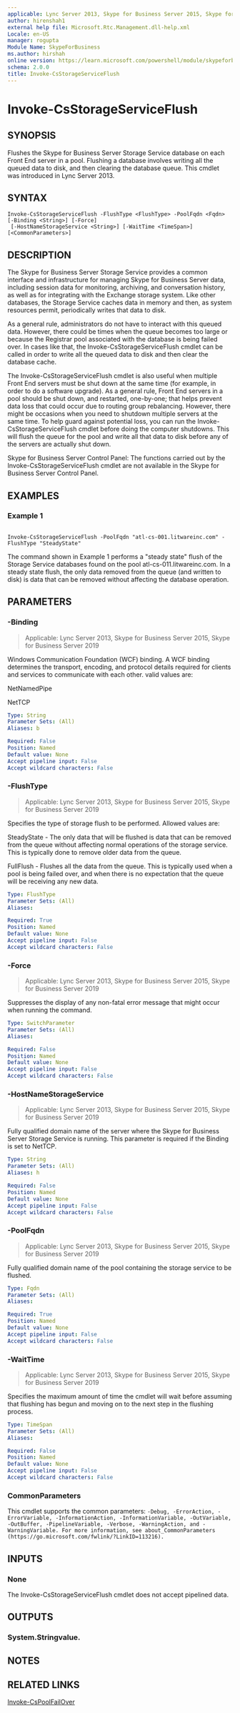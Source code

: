 ```yaml
---
applicable: Lync Server 2013, Skype for Business Server 2015, Skype for Business Server 2019
author: hirenshah1
external help file: Microsoft.Rtc.Management.dll-help.xml
Locale: en-US
manager: rogupta
Module Name: SkypeForBusiness
ms.author: hirshah
online version: https://learn.microsoft.com/powershell/module/skypeforbusiness/invoke-csstorageserviceflush
schema: 2.0.0
title: Invoke-CsStorageServiceFlush
---
```


# Invoke-CsStorageServiceFlush

## SYNOPSIS

Flushes the Skype for Business Server Storage Service database on each Front End server in a pool.
Flushing a database involves writing all the queued data to disk, and then clearing the database queue.
This cmdlet was introduced in Lync Server 2013.



## SYNTAX

```
Invoke-CsStorageServiceFlush -FlushType <FlushType> -PoolFqdn <Fqdn> [-Binding <String>] [-Force]
 [-HostNameStorageService <String>] [-WaitTime <TimeSpan>] [<CommonParameters>]
```

## DESCRIPTION

The Skype for Business Server Storage Service provides a common interface and infrastructure for managing Skype for Business Server data, including session data for monitoring, archiving, and conversation history, as well as for integrating with the Exchange storage system.
Like other databases, the Storage Service caches data in memory and then, as system resources permit, periodically writes that data to disk.

As a general rule, administrators do not have to interact with this queued data.
However, there could be times when the queue becomes too large or because the Registrar pool associated with the database is being failed over.
In cases like that, the Invoke-CsStorageServiceFlush cmdlet can be called in order to write all the queued data to disk and then clear the database cache.

The Invoke-CsStorageServiceFlush cmdlet is also useful when multiple Front End servers must be shut down at the same time (for example, in order to do a software upgrade).
As a general rule, Front End servers in a pool should be shut down, and restarted, one-by-one; that helps prevent data loss that could occur due to routing group rebalancing.
However, there might be occasions when you need to shutdown multiple servers at the same time.
To help guard against potential loss, you can run the Invoke-CsStorageServiceFlush cmdlet before doing the computer shutdowns.
This will flush the queue for the pool and write all that data to disk before any of the servers are actually shut down.

Skype for Business Server Control Panel: The functions carried out by the Invoke-CsStorageServiceFlush cmdlet are not available in the Skype for Business Server Control Panel.



## EXAMPLES

### Example 1
```

Invoke-CsStorageServiceFlush -PoolFqdn "atl-cs-001.litwareinc.com" -FlushType "SteadyState"
```

The command shown in Example 1 performs a "steady state" flush of the Storage Service databases found on the pool atl-cs-011.litwareinc.com.
In a steady state flush, the only data removed from the queue (and written to disk) is data that can be removed without affecting the database operation.


## PARAMETERS

### -Binding

> Applicable: Lync Server 2013, Skype for Business Server 2015, Skype for Business Server 2019

Windows Communication Foundation (WCF) binding.
A WCF binding determines the transport, encoding, and protocol details required for clients and services to communicate with each other.
valid values are:

NetNamedPipe

NetTCP



```yaml
Type: String
Parameter Sets: (All)
Aliases: b

Required: False
Position: Named
Default value: None
Accept pipeline input: False
Accept wildcard characters: False
```

### -FlushType

> Applicable: Lync Server 2013, Skype for Business Server 2015, Skype for Business Server 2019

Specifies the type of storage flush to be performed.
Allowed values are:

SteadyState - The only data that will be flushed is data that can be removed from the queue without affecting normal operations of the storage service.
This is typically done to remove older data from the queue.

FullFlush - Flushes all the data from the queue.
This is typically used when a pool is being failed over, and when there is no expectation that the queue will be receiving any new data.



```yaml
Type: FlushType
Parameter Sets: (All)
Aliases:

Required: True
Position: Named
Default value: None
Accept pipeline input: False
Accept wildcard characters: False
```

### -Force

> Applicable: Lync Server 2013, Skype for Business Server 2015, Skype for Business Server 2019

Suppresses the display of any non-fatal error message that might occur when running the command.

```yaml
Type: SwitchParameter
Parameter Sets: (All)
Aliases:

Required: False
Position: Named
Default value: None
Accept pipeline input: False
Accept wildcard characters: False
```

### -HostNameStorageService

> Applicable: Lync Server 2013, Skype for Business Server 2015, Skype for Business Server 2019

Fully qualified domain name of the server where the Skype for Business Server Storage Service is running.
This parameter is required if the Binding is set to NetTCP.



```yaml
Type: String
Parameter Sets: (All)
Aliases: h

Required: False
Position: Named
Default value: None
Accept pipeline input: False
Accept wildcard characters: False
```

### -PoolFqdn

> Applicable: Lync Server 2013, Skype for Business Server 2015, Skype for Business Server 2019

Fully qualified domain name of the pool containing the storage service to be flushed.

```yaml
Type: Fqdn
Parameter Sets: (All)
Aliases:

Required: True
Position: Named
Default value: None
Accept pipeline input: False
Accept wildcard characters: False
```

### -WaitTime

> Applicable: Lync Server 2013, Skype for Business Server 2015, Skype for Business Server 2019

Specifies the maximum amount of time the cmdlet will wait before assuming that flushing has begun and moving on to the next step in the flushing process.

```yaml
Type: TimeSpan
Parameter Sets: (All)
Aliases:

Required: False
Position: Named
Default value: None
Accept pipeline input: False
Accept wildcard characters: False
```

### CommonParameters
This cmdlet supports the common parameters: `-Debug, -ErrorAction, -ErrorVariable, -InformationAction, -InformationVariable, -OutVariable, -OutBuffer, -PipelineVariable, -Verbose, -WarningAction, and -WarningVariable. For more information, see about_CommonParameters (https://go.microsoft.com/fwlink/?LinkID=113216).`

## INPUTS

### None
The Invoke-CsStorageServiceFlush cmdlet does not accept pipelined data.

## OUTPUTS

### System.Stringvalue.

## NOTES

## RELATED LINKS

[Invoke-CsPoolFailOver](Invoke-CsPoolFailOver.md)
